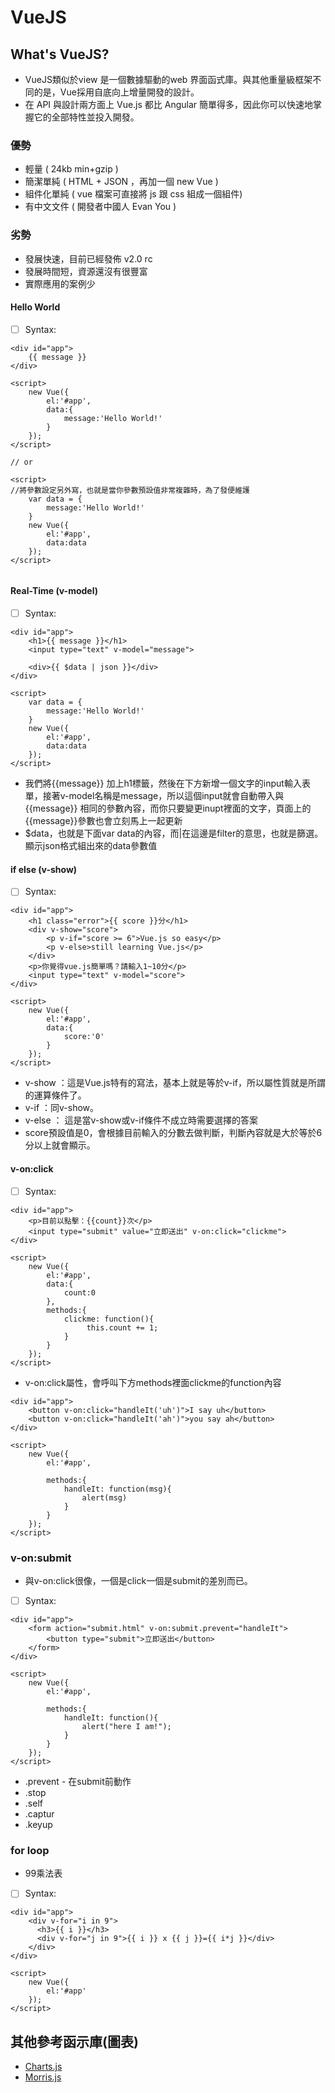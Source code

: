 # VueJS

## What's  VueJS?
+ VueJS類似於view 是一個數據驅動的web 界面函式庫。與其他重量級框架不同的是，Vue採用自底向上增量開發的設計。
+ 在 API 與設計兩方面上 Vue.js 都比 Angular 簡單得多，因此你可以快速地掌握它的全部特性並投入開發。
### 優勢
+ 輕量 ( 24kb min+gzip )
+ 簡潔單純 ( HTML + JSON ，再加一個 new Vue )
+ 組件化單純 ( vue 檔案可直接將 js 跟 css 組成一個組件)
+ 有中文文件 ( 開發者中國人 Evan You )
### 劣勢
+ 發展快速，目前已經發佈 v2.0 rc
+ 發展時間短，資源還沒有很豐富
+ 實際應用的案例少



#### Hello World

- [ ] Syntax:
```  
<div id="app">
    {{ message }}
</div>

<script>
    new Vue({
        el:'#app',
        data:{
            message:'Hello World!'
        }
    });
</script>

// or

<script>
//將參數設定另外寫，也就是當你參數預設值非常複雜時，為了發便維護
    var data = {
        message:'Hello World!'
    }
    new Vue({
        el:'#app',
        data:data
    });
</script>
 
```

#### Real-Time (v-model)

- [ ] Syntax:
```  
<div id="app">
    <h1>{{ message }}</h1>
    <input type="text" v-model="message">
    
    <div>{{ $data | json }}</div> 
</div>

<script>
    var data = {
        message:'Hello World!'
    }
    new Vue({
        el:'#app',
        data:data
    });
</script>
``` 
+ 我們將{{message}} 加上h1標籤，然後在下方新增一個文字的input輸入表單，接著v-model名稱是message，所以這個input就會自動帶入與{{message}} 相同的參數內容，而你只要變更inupt裡面的文字，頁面上的{{message}}參數也會立刻馬上一起更新
+ $data，也就是下面var data的內容，而|在這邊是filter的意思，也就是篩選。顯示json格式組出來的data參數值

#### if else (v-show)
- [ ] Syntax:
```  
<div id="app">
    <h1 class="error">{{ score }}分</h1>
    <div v-show="score">
        <p v-if="score >= 6">Vue.js so easy</p>
        <p v-else>still learning Vue.js</p>
    </div>
    <p>你覺得vue.js簡單嗎？請輸入1~10分</p>
    <input type="text" v-model="score">
</div>

<script>
    new Vue({
        el:'#app',
        data:{
            score:'0'
        }
    });
</script>
``` 
+ v-show ：這是Vue.js特有的寫法，基本上就是等於v-if，所以屬性質就是所謂的運算條件了。
+ v-if ：同v-show。
+ v-else ： 這是當v-show或v-if條件不成立時需要選擇的答案
+ score預設值是0，會根據目前輸入的分數去做判斷，判斷內容就是大於等於6分以上就會顯示。

#### v-on:click
- [ ] Syntax:
```  
<div id="app">
    <p>目前以點擊：{{count}}次</p>
    <input type="submit" value="立即送出" v-on:click="clickme">
</div>

<script>
    new Vue({
        el:'#app',
        data:{
            count:0
        },
        methods:{
            clickme: function(){
                 this.count += 1;
            }
        }
    });
</script>
```
+ v-on:click屬性，會呼叫下方methods裡面clickme的function內容
```
<div id="app">
    <button v-on:click="handleIt('uh')">I say uh</button>
    <button v-on:click="handleIt('ah')">you say ah</button>
</div>

<script>
    new Vue({
        el:'#app',

        methods:{
            handleIt: function(msg){
                alert(msg)
            }
        }
    });
</script>
```
### v-on:submit

+ 與v-on:click很像，一個是click一個是submit的差別而已。

- [ ] Syntax:
```  
<div id="app">
    <form action="submit.html" v-on:submit.prevent="handleIt">
        <button type="submit">立即送出</button>
    </form>
</div>

<script>
    new Vue({
        el:'#app',

        methods:{
            handleIt: function(){
                alert("here I am!");
            }
        }
    });
</script>
```
+ .prevent - 在submit前動作
+ .stop
+ .self
+ .captur
+ .keyup

### for loop

+ 99乘法表
- [ ] Syntax:
```  
<div id="app">
    <div v-for="i in 9">
      <h3>{{ i }}</h3>
      <div v-for="j in 9">{{ i }} x {{ j }}={{ i*j }}</div>
    </div>
</div>

<script>
    new Vue({
        el:'#app'
    });
</script>
```


## 其他參考函示庫(圖表)
+ [Charts.js](http://www.chartjs.org/ "Charts.js")
+ [Morris.js](http://morrisjs.github.io/morris.js/index.html "Morris.js")

